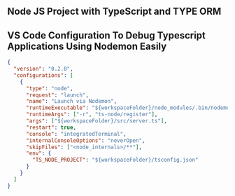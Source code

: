 ## Node JS Project with TypeScript and TYPE ORM

## VS Code Configuration To Debug Typescript Applications Using Nodemon Easily

```json
{
  "version": "0.2.0",
  "configurations": [
    {
      "type": "node",
      "request": "launch",
      "name": "Launch via Nodemon",
      "runtimeExecutable": "${workspaceFolder}/node_modules/.bin/nodemon",
      "runtimeArgs": ["-r", "ts-node/register"],
      "args": ["${workspaceFolder}/src/server.ts"],
      "restart": true,
      "console": "integratedTerminal",
      "internalConsoleOptions": "neverOpen",
      "skipFiles": ["<node_internals>/**"],
      "env": {
        "TS_NODE_PROJECT": "${workspaceFolder}/tsconfig.json"
      }
    }
  ]
}
```
